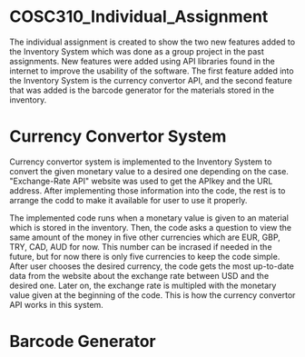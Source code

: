 # COSC310_Individual_Assignment

The individual assignment is created to show the two new features added to the Inventory System which was done as a group project in the past assignments. New features were added using API libraries found in the internet to improve the usability of the software. The first feature added into the Inventory System is the currency convertor API, and the second feature that was added is the barcode generator for the materials stored in the inventory. 

# Currency Convertor System
Currency convertor system is implemented to the Inventory System to convert the given monetary value to a desired one depending on the case. "Exchange-Rate API" website was used to get the APIkey and the URL address. After implementing those information into the code, the rest is to arrange the codd to make it available for user to use it properly. 

The implemented code runs when a monetary value is given to an material which is stored in the inventory. Then, the code asks a question to view the same amount of the money in five other currencies which are EUR, GBP, TRY, CAD, AUD for now. This number can be incrased if needed in the future, but for now there is only five currencies to keep the code simple. After user chooses the desired currency, the code gets the most up-to-date data from the website about the exchange rate between USD and the desired one. Later on, the exchange rate is multipled with the monetary value given at the beginning of the code. This is how the currency convertor API works in this system. 

# Barcode Generator

